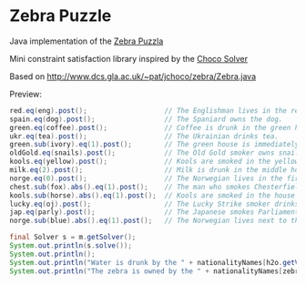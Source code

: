 # Zebra Puzzle

Java implementation of the [Zebra Puzzla](https://en.wikipedia.org/wiki/Zebra_Puzzle)

Mini constraint satisfaction library inspired by the [Choco Solver](http://www.choco-solver.org/)

Based on <http://www.dcs.gla.ac.uk/~pat/jchoco/zebra/Zebra.java>

Preview:

```java
red.eq(eng).post();                   // The Englishman lives in the red house.
spain.eq(dog).post();                 // The Spaniard owns the dog.
green.eq(coffee).post();              // Coffee is drunk in the green house.
ukr.eq(tea).post();                   // The Ukrainian drinks tea.
green.sub(ivory).eq(1).post();        // The green house is immediately to the right of the ivory house.
oldGold.eq(snails).post();            // The Old Gold smoker owns snails.
kools.eq(yellow).post();              // Kools are smoked in the yellow house.
milk.eq(2).post();                    // Milk is drunk in the middle house.
norge.eq(0).post();                   // The Norwegian lives in the first house.
chest.sub(fox).abs().eq(1).post();    // The man who smokes Chesterfields lives in the house next to the man with the fox.
kools.sub(horse).abs().eq(1).post();  // Kools are smoked in the house next to the house where the horse is kept.
lucky.eq(oj).post();                  // The Lucky Strike smoker drinks orange juice.
jap.eq(parly).post();                 // The Japanese smokes Parliaments.
norge.sub(blue).abs().eq(1).post();   // The Norwegian lives next to the blue house.

final Solver s = m.getSolver();
System.out.println(s.solve());
System.out.println();
System.out.println("Water is drunk by the " + nationalityNames[h2o.getValue()]);
System.out.println("The zebra is owned by the " + nationalityNames[zebra.getValue()]);
```
